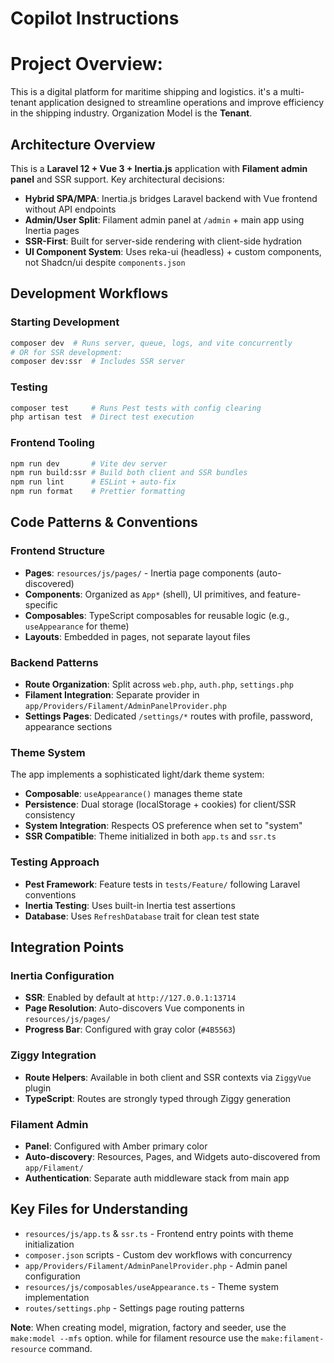 # Copilot Instructions
# Project Overview: 
This is a digital platform for maritime shipping and logistics. it's a multi-tenant application designed to streamline operations and improve efficiency in the shipping industry.
Organization Model is the **Tenant**.
## Architecture Overview

This is a **Laravel 12 + Vue 3 + Inertia.js** application with **Filament admin panel** and SSR support. Key architectural decisions:

- **Hybrid SPA/MPA**: Inertia.js bridges Laravel backend with Vue frontend without API endpoints
- **Admin/User Split**: Filament admin panel at `/admin` + main app using Inertia pages
- **SSR-First**: Built for server-side rendering with client-side hydration
- **UI Component System**: Uses reka-ui (headless) + custom components, not Shadcn/ui despite `components.json`

## Development Workflows

### Starting Development
```bash
composer dev  # Runs server, queue, logs, and vite concurrently
# OR for SSR development:
composer dev:ssr  # Includes SSR server
```

### Testing
```bash
composer test     # Runs Pest tests with config clearing
php artisan test  # Direct test execution
```

### Frontend Tooling
```bash
npm run dev       # Vite dev server
npm run build:ssr # Build both client and SSR bundles
npm run lint      # ESLint + auto-fix
npm run format    # Prettier formatting
```

## Code Patterns & Conventions

### Frontend Structure
- **Pages**: `resources/js/pages/` - Inertia page components (auto-discovered)
- **Components**: Organized as `App*` (shell), UI primitives, and feature-specific
- **Composables**: TypeScript composables for reusable logic (e.g., `useAppearance` for theme)
- **Layouts**: Embedded in pages, not separate layout files

### Backend Patterns
- **Route Organization**: Split across `web.php`, `auth.php`, `settings.php`
- **Filament Integration**: Separate provider in `app/Providers/Filament/AdminPanelProvider.php`
- **Settings Pages**: Dedicated `/settings/*` routes with profile, password, appearance sections

### Theme System
The app implements a sophisticated light/dark theme system:
- **Composable**: `useAppearance()` manages theme state
- **Persistence**: Dual storage (localStorage + cookies) for client/SSR consistency
- **System Integration**: Respects OS preference when set to "system"
- **SSR Compatible**: Theme initialized in both `app.ts` and `ssr.ts`

### Testing Approach
- **Pest Framework**: Feature tests in `tests/Feature/` following Laravel conventions
- **Inertia Testing**: Uses built-in Inertia test assertions
- **Database**: Uses `RefreshDatabase` trait for clean test state

## Integration Points

### Inertia Configuration
- **SSR**: Enabled by default at `http://127.0.0.1:13714`
- **Page Resolution**: Auto-discovers Vue components in `resources/js/pages/`
- **Progress Bar**: Configured with gray color (`#4B5563`)

### Ziggy Integration
- **Route Helpers**: Available in both client and SSR contexts via `ZiggyVue` plugin
- **TypeScript**: Routes are strongly typed through Ziggy generation

### Filament Admin
- **Panel**: Configured with Amber primary color
- **Auto-discovery**: Resources, Pages, and Widgets auto-discovered from `app/Filament/`
- **Authentication**: Separate auth middleware stack from main app

## Key Files for Understanding

- `resources/js/app.ts` & `ssr.ts` - Frontend entry points with theme initialization
- `composer.json` scripts - Custom dev workflows with concurrency
- `app/Providers/Filament/AdminPanelProvider.php` - Admin panel configuration
- `resources/js/composables/useAppearance.ts` - Theme system implementation
- `routes/settings.php` - Settings page routing patterns

**Note**: When creating model, migration, factory and seeder, use the `make:model --mfs` option.
while for filament resource use the `make:filament-resource` command.
